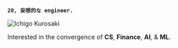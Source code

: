 **`20, 妄想的な engineer.`**

![Ichigo Kurosaki](https://media.giphy.com/media/JLYQnbND9gkYU/giphy.gif)

Interested in the convergence of **CS**, **Finance**, **AI**, & **ML**.
